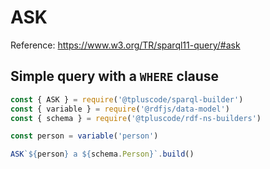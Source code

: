 # ASK

Reference: https://www.w3.org/TR/sparql11-query/#ask

## Simple query with a `WHERE` clause

<run-kit>

```js
const { ASK } = require('@tpluscode/sparql-builder')
const { variable } = require('@rdfjs/data-model')
const { schema } = require('@tpluscode/rdf-ns-builders')

const person = variable('person')

ASK`${person} a ${schema.Person}`.build()
```

</run-kit>
